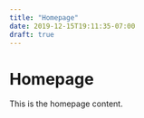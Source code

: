 ```yaml
---
title: "Homepage"
date: 2019-12-15T19:11:35-07:00
draft: true
---
```


# Homepage

This is the homepage content.


